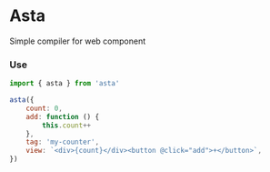 # Asta

Simple compiler for web component

### Use

```js
import { asta } from 'asta'

asta({
	count: 0,
	add: function () {
		this.count++
	},
	tag: 'my-counter',
	view: `<div>{count}</div><button @click="add">+</button>`,
})
```
